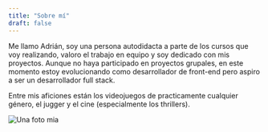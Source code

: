 ```yaml
---
title: "Sobre mí"
draft: false
---
```



Me llamo Adrián, soy una persona autodidacta a parte de los cursos que voy realizando, 
valoro el trabajo en equipo y soy dedicado con mis proyectos.
Aunque no haya participado en proyectos grupales, en este momento estoy evolucionando
como desarrollador de front-end pero aspiro a ser un desarrollador full stack.

Entre mis aficiones están los videojuegos de practicamente cualquier género, el jugger
y el cine (especialmente los thrillers).
<br>

![Una foto mia](../Foto_titulo.jpg)

